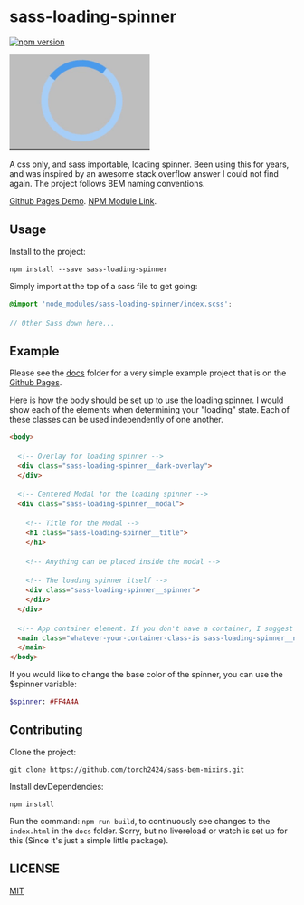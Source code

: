 # sass-loading-spinner

[![npm version](https://badge.fury.io/js/sass-loading-spinner.svg)](https://badge.fury.io/js/sass-loading-spinner)

![Loading Spinner gif](./docs/loadingSpinnerGithub.gif)

A css only, and sass importable, loading spinner. Been using this for years, and was inspired by an awesome stack overflow answer I could not find again. The project follows BEM naming conventions.

[Github Pages Demo](https://torch2424.github.io/sass-loading-spinner/).
[NPM Module Link](https://www.npmjs.com/package/sass-loading-spinner).

## Usage

Install to the project:

```
npm install --save sass-loading-spinner
```

Simply import at the top of a sass file to get going:

```scss
@import 'node_modules/sass-loading-spinner/index.scss';

// Other Sass down here...
```

## Example

Please see the [docs](./docs) folder for a very simple example project that is on the [Github Pages](https://torch2424.github.io/sass-loading-spinner/).

Here is how the body should be set up to use the loading spinner. I would show each of the elements when determining your "loading" state. Each of these classes can be used independently of one another.

```html
<body>

  <!-- Overlay for loading spinner -->
  <div class="sass-loading-spinner__dark-overlay">
  </div>

  <!-- Centered Modal for the loading spinner -->
  <div class="sass-loading-spinner__modal">

    <!-- Title for the Modal -->
    <h1 class="sass-loading-spinner__title">
    </h1>

    <!-- Anything can be placed inside the modal -->

    <!-- The loading spinner itself -->
    <div class="sass-loading-spinner__spinner">
    </div>
  </div>

  <!-- App container element. If you don't have a container, I suggest moving everything in your <body>, into a container that way you can hide it when the loading state occurs. Also, please note, that the sass-loading-spinner__no-click class and aria-hidden attribute should be applied when loading starts, and removed when loading ends. -->
  <main class="whatever-your-container-class-is sass-loading-spinner__no-click" aria-hidden>
  </main>
</body>
```

If you would like to change the base color of the spinner, you can use the $spinner variable:

```sass
$spinner: #FF4A4A
```

## Contributing

Clone the project:

```
git clone https://github.com/torch2424/sass-bem-mixins.git
```

Install devDependencies:

```
npm install
```

Run the command: `npm run build`, to continuously see changes to the `index.html` in the `docs` folder. Sorry, but no livereload or watch is set up for this (Since it's just a simple little package).

## LICENSE

[MIT](https://choosealicense.com/licenses/mit/#)
